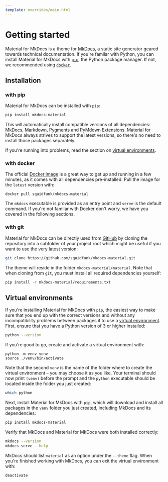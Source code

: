 ```yaml
---
template: overrides/main.html
---
```


# Getting started

Material for MkDocs is a theme for [MkDocs][1], a static site generator geared
towards technical documentation. If you're familar with Python, you can install
Material for MkDocs with [`pip`][2], the Python package manager. If not, we
recommended using [`docker`][3].

  [1]: https://www.mkdocs.org
  [2]: #with-pip
  [3]: #with-docker

## Installation

### with pip

Material for MkDocs can be installed with `pip`:

``` sh
pip install mkdocs-material
```

This will automatically install compatible versions of all dependencies:
[MkDocs][1], [Markdown][4], [Pygments][5] and [PyMdown Extensions][6]. Material
for MkDocs always strives to support the latest versions, so there's no need to
install those packages separately.

If you're running into problems, read the section on [virtual environments][7].

  [4]: https://python-markdown.github.io/
  [5]: https://pygments.org/
  [6]: https://facelessuser.github.io/pymdown-extensions/
  [7]: #virtual-environments

### with docker

The official [Docker image][8] is a great way to get up and running in a few
minutes, as it comes with all dependencies pre-installed. Pull the image for the 
`latest` version with:

```
docker pull squidfunk/mkdocs-material
```

The `mkdocs` executable is provided as an entry point and `serve` is the 
default command. If you're not familar with Docker don't worry, we have you
covered in the following sections.

  [8]: https://hub.docker.com/r/squidfunk/mkdocs-material/

### with git

Material for MkDocs can be directly used from [GitHub][9] by cloning the
repository into a subfolder of your project root which might be useful if you
want to use the very latest version:

``` sh
git clone https://github.com/squidfunk/mkdocs-material.git
```

The theme will reside in the folder `mkdocs-material/material`. Note that when
cloning from `git`, you must install all required dependencies yourself:

``` sh
pip install -r mkdocs-material/requirements.txt
```

  [9]: https://github.com/squidfunk/mkdocs-material

## Virtual environments

If you're installing Material for MkDocs with `pip`, the easiest way to make
sure that you end up with the correct versions and without any incompatibility
problems between packages it to use a [virtual environment][9]. First, ensure
that you have a Python version of 3 or higher installed:

``` sh
python --version
```

If you're good to go, create and activate a virtual environment with:

```
python -m venv venv
source ./venv/bin/activate
```

Note that the second `venv` is the name of the folder where to create the
virtual environment – you may choose it as you like. Your terminal should now
print `(venv)` before the prompt and the `python` executable should be located
inside the folder you just created:

``` sh
which python
```

Next, install Material for MkDocs with `pip`, which will download and install
all packages in the `venv` folder you just created, including MkDocs and its 
dependencies:

``` sh
pip install mkdocs-material
```

Verify that MkDocs and Material for MkDocs were both installed correctly:

``` sh
mkdocs --version
mkdocs serve --help
```

MkDocs should list `material` as an option under the `--theme` flag. When you're 
finished working with MkDocs, you can exit the virtual environment with:

```
deactivate
```

  [9]: https://docs.python.org/3/tutorial/venv.html
